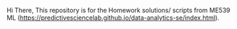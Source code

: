 Hi There, This repository is for the Homework solutions/ scripts from ME539 ML (https://predictivesciencelab.github.io/data-analytics-se/index.html).
